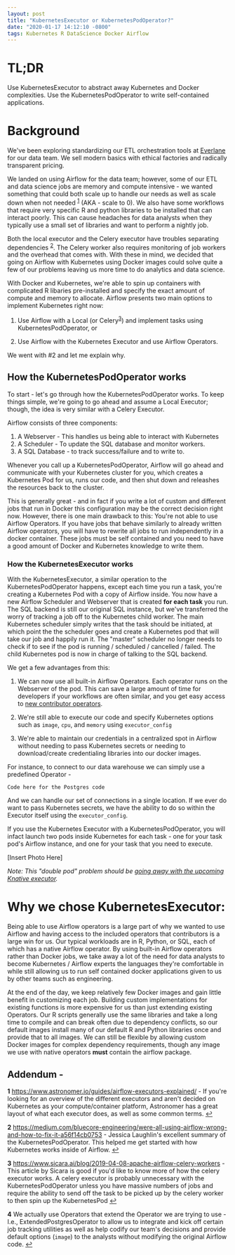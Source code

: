 ```yaml
---
layout: post
title: "KubernetesExecutor or KubernetesPodOperator?"
date: "2020-01-17 14:12:10 -0800"
tags: Kubernetes R DataScience Docker Airflow
---
```

# **TL;DR**
Use KubernetesExecutor to abstract away Kubernetes and Docker complexities. Use the KubernetesPodOperator to write self-contained applications.

# Background
We've been exploring standardizing our ETL orchestration tools at [Everlane](https://www.everlane.com/) for our data team. We sell modern basics with ethical factories and radically transparent pricing.

We landed on using Airflow for the data team; however, some of our ETL and data science jobs are memory and compute intensive - we wanted something that could both scale up to handle our needs as well as scale down when not needed <sup id="a1">[1](#f1)</sup> (AKA -  scale to 0). We also have some workflows that require very specific R and python libraries to be installed that can interact poorly. This can cause headaches for data analysts when they typically use a small set of libraries and want to perform a nightly job.

Both the local executor and the Celery executor have troubles separating dependencies <sup id="a2">[2](#f2)</sup>. The Celery worker also requires monitoring of job workers and the overhead that comes with. With these in mind, we decided that going on Airflow with Kubernetes using Docker images could solve quite a few of our problems leaving us more time to do analytics and data science.

With Docker and Kubernetes, we're able to spin up containers with complicated R libaries pre-installed and specify the exact amount of compute and memory to allocate. Airflow presents two main options to implement Kubernetes right now:

1. Use Airflow with a Local (or Celery<sup id="a3">[3](#f3)</sup>) and implement tasks using KubernetesPodOperator, or

1. Use Airflow with the Kubernetes Executor and use Airflow Operators.

We went with #2 and let me explain why.

## How the KubernetesPodOperator works

To start - let's go through how the KubernetesPodOperator works. To keep things simple, we're going to go ahead and assume a Local Executor; though, the idea is very similar with a Celery Executor.

Airflow consists of three components:

1. A Webserver - This handles us being able to interact with Kubernetes
1. A Scheduler - To update the SQL database and monitor workers.
1. A SQL Database - to track success/failure and to write to.

Whenever you call up a KubernetesPodOperator, Airflow will go ahead and communicate with your Kubernetes cluster for you, which creates a Kubernetes Pod for us, runs our code, and then shut down and releashes the resources back to the cluster.

This is generally great - and in fact if you write a lot of custom and different jobs that run in Docker this configuration may be the correct decision right now. However, there is one main drawback to this: You're not able to use Airflow Operators. If you have jobs that behave similarly to already written Airflow operators, you will have to rewrite all jobs to run independently in a docker container. These jobs must be self contained and you need to have a good amount of Docker and Kubernetes knowledge to write them.


### How the KubernetesExecutor works

With the KubernetesExecutor, a similar operation to the KubernetesPodOperator happens, except each time you run a task, you're creating a Kubernetes Pod with a copy of Airflow inside. You now have a new Airflow Scheduler and Webserver that is created **for each task** you run. The SQL backend is still our original SQL instance, but we've transferred the worry of tracking a job off to the Kubernetes child worker. The main Kubernetes scheduler simply writes that the task should be initiated, at which point the the scheduler goes and create a Kubernetes pod that will take our job and happily run it. The "master" scheduler no longer needs to check if to see if the pod is running / scheduled / cancelled / failed. The child Kubernetes pod is now in charge of talking to the SQL backend.

We get a few advantages from this:

1. We can now use all built-in Airflow Operators. Each operator runs on the Webserver of the pod. This can save a large amount of time for developers if your workflows are often similar, and you get easy access to [new contributor operators](https://github.com/apache/airflow/tree/master/airflow/contrib/operators).

1. We're still able to execute our code and specify Kubernetes options such as `image`, `cpu`, and `memory` using `executor_config`

1. We're able to maintain our credentials in a centralized spot in Airflow without needing to pass Kubernetes secrets or needing to download/create credentialing libraries into our docker images.


For instance, to connect to our data warehouse we can simply use a predefined Operator -

`
Code here for the Postgres code
`

And we can handle our set of connections in a single location. If we ever do want to pass Kubernetes secrets, we have the ability to do so within the Executor itself using the `executor_config`.


If you use the Kubernetes Executor with a KubernetesPodOperator, you will infact launch two pods inside Kubernetes for each task - one for your task pod's Airflow instance, and one for your task that you need to execute.

[Insert Photo Here]

*Note: This "double pod" problem should be [going away with the upcoming Knative executor](https://cwiki.apache.org/confluence/display/AIRFLOW/AIP-25+The+K+Executor).*

# Why we chose KubernetesExecutor:

 Being able to use Airflow operators is a large part of why we wanted to use Airflow and having access to the included operators that contributors is a large win for us. Our typical workloads are in R, Python, or SQL, each of which has a native Airflow operator. By using built-in Airflow operators rather than Docker jobs, we take away a lot of the need for data analysts to become Kubernetes / Airflow experts the languages they're comfortable in while still allowing us to run self contained docker applications given to us by other teams such as engineering.

 At the end of the day, we keep relatively few Docker images and gain little benefit in customizing each job. Building custom implementations for existing functions is more expensive for us than just extending existing Operators. Our R scripts generally use the same libraries and take a long time to compile and can break often due to dependency conflicts, so our default images install many of our default R and Python libraries once and provide that to all images. We can still be flexible by allowing custom Docker images for complex dependency requirements, though any image we use with native operators **must** contain the airflow package.


## Addendum -

<b id="f1">1</b> https://www.astronomer.io/guides/airflow-executors-explained/ - If you're looking for an overview of the different executors and aren't decided on Kubernetes as your compute/container platform, Astronomer has a great layout of what each executor does, as well as some common terms. [↩](#a1)

<b id="f2">2</b> https://medium.com/bluecore-engineering/were-all-using-airflow-wrong-and-how-to-fix-it-a56f14cb0753 - Jessica Laughlin's excellent summary of the KubernetesPodOperator. This helped me get started with how Kubernetes works inside of Airflow. [↩](#a2)


<b id="f3">3</b> https://www.sicara.ai/blog/2019-04-08-apache-airflow-celery-workers - This article by Sicara is good if you'd like to know more of how the celery executor works. A celery executor is probably unnecessary with the KubernetesPodOperator unless you have massive numbers of jobs and require the ability to send off the task to be picked up by the celery worker to then spin up the KubernetesPod [↩](#a3)

 <b id="f4">4</b>  We actually use Operators that extend the Operator we are trying to use - I.e., ExtendedPostgresOperator to allow us to integrate and kick off certain job tracking utilities as well as help codify our team's decisions and provide default options (`image`) to the analysts without modifying the original Airflow code. [↩](#a4)

